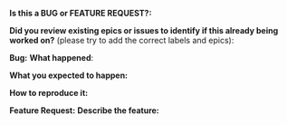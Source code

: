 <!-- This form is for bug reports and feature requests ONLY! 
If you're looking for help check https://istio.io/troubleshooting/
-->

**Is this a BUG or FEATURE REQUEST?:**

**Did you review existing epics or issues to identify if this already being worked on?** (please try to add the correct labels and epics):

**Bug:**
**What happened**:

**What you expected to happen:**

**How to reproduce it:**


**Feature Request:**
**Describe the feature:**
